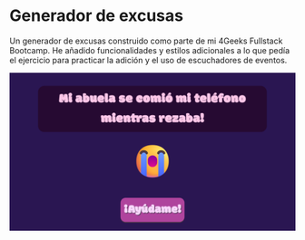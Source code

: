 # Generador de excusas

Un generador de excusas construido como parte de mi 4Geeks Fullstack Bootcamp. He añadido funcionalidades y estilos adicionales a lo que pedía el ejercicio para practicar la adición y el uso de escuchadores de eventos.

![Vista previa](./src/assets/img/preview.es.png)
